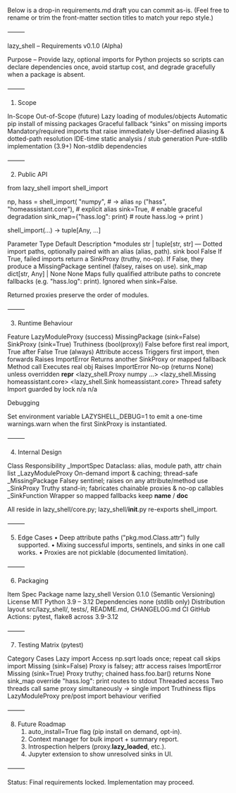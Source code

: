 Below is a drop-in requirements.md draft you can commit as-is.
(Feel free to rename or trim the front-matter section titles to match your repo style.)

⸻

lazy_shell – Requirements v0.1.0 (Alpha)

Purpose – Provide lazy, optional imports for Python projects so scripts can declare dependencies once, avoid startup cost, and degrade gracefully when a package is absent.

⸻

1. Scope

In-Scope	Out-of-Scope (future)
Lazy loading of modules/objects	Automatic pip install of missing packages
Graceful fallback “sinks” on missing imports	Mandatory/required imports that raise immediately
User-defined aliasing & dotted-path resolution	IDE-time static analysis / stub generation
Pure-stdlib implementation (3.9+)	Non-stdlib dependencies


⸻

2. Public API

from lazy_shell import shell_import

np, hass = shell_import(
    "numpy",                         # → alias `np`
    ("hass", "homeassistant.core"),  # explicit alias
    sink=True,                       # enable graceful degradation
    sink_map={"hass.log": print}     # route hass.log → print
)

shell_import(...) → tuple[Any, …]

Parameter	Type	Default	Description
*modules	str | tuple[str, str]	—	Dotted import paths, optionally paired with an alias (alias, path).
sink	bool	False	If True, failed imports return a SinkProxy (truthy, no-op). If False, they produce a MissingPackage sentinel (falsey, raises on use).
sink_map	dict[str, Any] | None	None	Maps fully qualified attribute paths to concrete fallbacks (e.g. "hass.log": print). Ignored when sink=False.

Returned proxies preserve the order of modules.

⸻

3. Runtime Behaviour

Feature	LazyModuleProxy (success)	MissingPackage (sink=False)	SinkProxy (sink=True)
Truthiness (bool(proxy))	False before first real import, True after	False	True (always)
Attribute access	Triggers first import, then forwards	Raises ImportError	Returns another SinkProxy or mapped fallback
Method call	Executes real obj	Raises ImportError	No-op (returns None) unless overridden
__repr__	<lazy_shell.Proxy numpy ...>	<lazy_shell.Missing homeassistant.core>	<lazy_shell.Sink homeassistant.core>
Thread safety	Import guarded by lock	n/a	n/a

Debugging

Set environment variable LAZYSHELL_DEBUG=1 to emit a one-time warnings.warn when the first SinkProxy is instantiated.

⸻

4. Internal Design

Class	Responsibility
_ImportSpec	Dataclass: alias, module path, attr chain list
_LazyModuleProxy	On-demand import & caching; thread-safe
_MissingPackage	Falsey sentinel; raises on any attribute/method use
_SinkProxy	Truthy stand-in; fabricates chainable proxies & no-op callables
_SinkFunction	Wrapper so mapped fallbacks keep __name__ / __doc__

All reside in lazy_shell/core.py; lazy_shell/__init__.py re-exports shell_import.

⸻

5. Edge Cases
	•	Deep attribute paths ("pkg.mod.Class.attr") fully supported.
	•	Mixing successful imports, sentinels, and sinks in one call works.
	•	Proxies are not picklable (documented limitation).

⸻

6. Packaging

Item	Spec
Package name	lazy_shell
Version	0.1.0 (Semantic Versioning)
License	MIT
Python	3.9 – 3.12
Dependencies	none (stdlib only)
Distribution layout	src/lazy_shell/, tests/, README.md, CHANGELOG.md
CI	GitHub Actions: pytest, flake8 across 3.9-3.12


⸻

7. Testing Matrix (pytest)

Category	Cases
Lazy import	Access np.sqrt loads once; repeat call skips import
Missing (sink=False)	Proxy is falsey; attr access raises ImportError
Missing (sink=True)	Proxy truthy; chained hass.foo.bar() returns None
sink_map override	"hass.log": print routes to stdout
Threaded access	Two threads call same proxy simultaneously → single import
Truthiness flips	LazyModuleProxy pre/post import behaviour verified


⸻

8. Future Roadmap
	1.	auto_install=True flag (pip install on demand, opt-in).
	2.	Context manager for bulk import + summary report.
	3.	Introspection helpers (proxy.__lazy_loaded__, etc.).
	4.	Jupyter extension to show unresolved sinks in UI.

⸻

Status: Final requirements locked. Implementation may proceed.